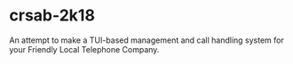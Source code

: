 # crsab-2k18
An attempt to make a TUI-based management and call handling system for your Friendly Local Telephone Company.
